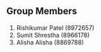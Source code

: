 ## Group Members

1. Rishikumar Patel (8972657)
2. Sumit Shrestha (8966178)
3. Alisha Alisha (8869788)
